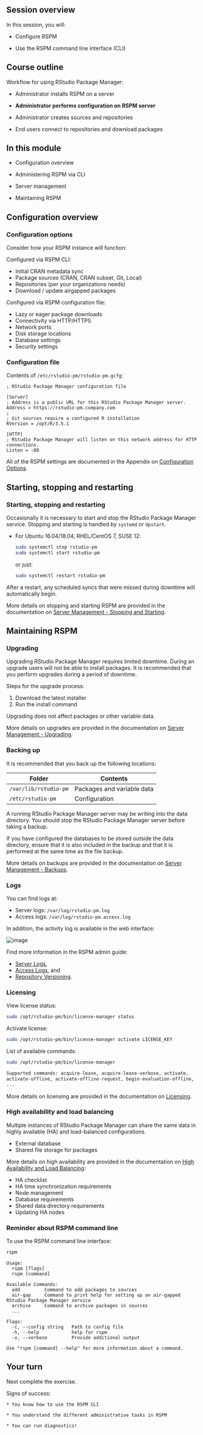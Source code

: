 
## Session overview

In this session, you will:

* Configure RSPM

* Use the RSPM command line interface (CLI)





## Course outline

Workflow for using RStudio Package Manager:

* Administrator installs RSPM on a server

* **Administrator performs configuration on RSPM server**

* Administrator creates sources and repositories

* End users connect to repositories and download packages



## In this module

* Configuration overview

* Administering RSPM via CLI

* Server management

* Maintaining RSPM



## Configuration overview



### Configuration options

Consider how your RSPM instance will function:

Configured via RSPM CLI:

* Initial CRAN metadata sync
* Package sources (CRAN, CRAN subset, Git, Local)
* Repositories (per your organizations needs)
* Download / update airgapped packages



Configured via RSPM configuration file:

* Lazy or eager package downloads
* Connectivity via HTTP/HTTPS
* Network ports
* Disk storage locations
* Database settings
* Security settings




### Configuration file

Contents of `/etc/rstudio-pm/rstudio-pm.gcfg`:

```gcfg
; RStudio Package Manager configuration file

[Server]
; Address is a public URL for this RStudio Package Manager server.
Address = https://rstudio-pm.company.com
;
; Git sources require a configured R installation
RVersion = /opt/R/3.5.1

[HTTP]
; RStudio Package Manager will listen on this network address for HTTP connections.
Listen = :80
```

All of the RSPM settings are documented in the Appendix on [Configuration Options](https://docs.rstudio.com/rspm/admin/appendix-configuration.html).



## Starting, stopping and restarting



### Starting, stopping and restarting

Occasionally it is necessary to start and stop the RStudio Package Manager
service.
Stopping and starting is handled by `systemd` or `Upstart`.


* For Ubuntu 16.04/18.04, RHEL/CentOS 7, SUSE 12:

  ```sh
  sudo systemctl stop rstudio-pm
  sudo systemctl start rstudio-pm
  ```

  or just:

  ```sh
  sudo systemctl restart rstudio-pm
  ```



After a restart, any scheduled syncs that were missed during downtime will
automatically begin. 

More details on stopping and starting RSPM are provided in the documentation on 
[Server Management - Stopping and Starting](https://docs.rstudio.com/rspm/admin/server-management.html#stopping-starting).




## Maintaining RSPM



### Upgrading

Upgrading RStudio Package Manager requires limited downtime.
During an upgrade users will not be able to install packages.
It is recommended that you perform upgrades during a period of downtime.

Steps for the upgrade process:

1. Download the latest installer
2. Run the install command

Upgrading does not affect packages or other variable data.

More details on upgrades are provided in the documentation on
[Server Management - Upgrading](https://docs.rstudio.com/rspm/admin/server-management.html#upgrading).



### Backing up

It is recommended that you back up the following locations:

Folder                | Contents
----------            | ----------------
`/var/lib/rstudio-pm` | Packages and variable data
`/etc/rstudio-pm`     | Configuration

A running RStudio Package Manager server may be writing into the data directory.
You should stop the RStudio Package Manager server before taking a backup.

If you have configured the databases to be stored outside the data directory,
ensure that it is also included in the backup and that it is performed at the
same time as the file backup.

More details on backups are provided in the documentation on
[Server Management - Backups](https://docs.rstudio.com/rspm/admin/server-management.html#backups).



### Logs


You can find logs at:

* Server logs: `/var/log/rstudio-pm.log`
* Access logs: `/var/log/rstudio-pm.access.log`

In addition, the activity log is available in the web interface:

![image](assets/activity-log.png)


Find more information in the RSPM admin guide:

* [Server Logs](https://docs.rstudio.com/rspm/admin/files-directories.html#server-log),
* [Access Logs](https://docs.rstudio.com/rspm/admin/files-directories.html#access-logs), and
* [Repository Versioning](https://docs.rstudio.com/rspm/admin/repositories.html#repo-versions).



### Licensing

View license status:

```sh
sudo /opt/rstudio-pm/bin/license-manager status
```

Activate license:

```sh
sudo /opt/rstudio-pm/bin/license-manager activate LICENSE_KEY
```

List of available commands:

```sh
sudo /opt/rstudio-pm/bin/license-manager
```

```sh
Supported commands: acquire-lease, acquire-lease-verbose, activate,
activate-offline, activate-offline-request, begin-evaluation-offline,
...
```

More details on licensing are provided in the documentation on
[Licensing](https://docs.rstudio.com/rspm/admin/licensing.html).



### High availability and load balancing

Multiple instances of RStudio Package Manager can share the same data in highly
available (HA) and load-balanced configurations.

* External database
* Shared file storage for packages

More details on high availability are provided in the documentation on
[High Availability and Load Balancing](https://docs.rstudio.com/rspm/admin/high-availability.html):

* HA checklist
* HA time synchronization requirements
* Node management
* Database requirements
* Shared data directory requirements
* Updating HA nodes



### Reminder about RSPM command line

To use the RSPM command line interface:

```sh
rspm
```

```
Usage:
  rspm [flags]
  rspm [command]

Available Commands:
  add         Command to add packages to sources
  air-gap     Command to print help for setting up an air-gapped RStudio Package Manager service
  archive     Command to archive packages in sources
  ...

Flags:
  -c, --config string   Path to config file
  -h, --help            help for rspm
  -v, --verbose         Provide additional output

Use "rspm [command] --help" for more information about a command.
```



## Your turn







Next complete the exercise.

Signs of success:

    * You know how to use the RSPM CLI

    * You understand the different administrative tasks in RSPM
  
    * You can run diagnostics!

